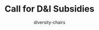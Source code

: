 ---
title:  Call for D&I Subsidies
layout: single
author: diversity-chairs
permalink: /calls/subsidies
sidebar: 
    nav: "calls"
toc: true
toc_sticky: true
---
